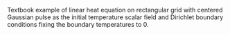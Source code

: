 Textbook example of linear heat equation on rectangular grid with centered Gaussian pulse as the initial temperature scalar field and Dirichlet boundary conditions fixing the boundary temperatures to 0.